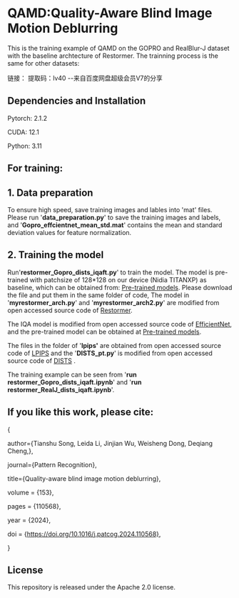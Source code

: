 # QAMD:Quality-Aware Blind Image Motion Deblurring

This is the training example of QAMD on the GOPRO and RealBlur-J dataset with the baseline archtecture of Restormer. The trainning process is the same for other datasets:

链接：
提取码：lv40 
--来自百度网盘超级会员V7的分享


## Dependencies and Installation
Pytorch: 2.1.2

CUDA: 12.1

Python: 3.11


## For training:

## 1. Data preparation

   To ensure high speed, save training images and lables into 'mat' files. Please run '**data_preparation.py**' to save the training images and labels, and '**Gopro_effcientnet_mean_std.mat**' contains the mean and standard deviation values for feature normalization.
   
## 2. Training the model

   Run'**restormer_Gopro_dists_iqaft.py**' to train the model. The model is pre-trained with patchsize of 128*128  on our device (Nidia TITANXP) as baseline, which can be obtained from: [Pre-trained models](https://pan.baidu.com/s/1YqQZaTRKPEdqYH3x6F4oJg?pwd=lv40 ). Please download the file and put them in the same folder of code, The model in '**myrestormer_arch.py**' and '**myrestormer_arch2.py**' are modified from open accessed source code of [Restormer](https://github.com/swz30/Restormer). 
   
   The IQA model is modified from open accessed source code of [EfficientNet](https://github.com/lukemelas/EfficientNet-PyTorch/tree/master/efficientnet_pytorch), and the pre-trained model can be obtained at [Pre-trained models](https://pan.baidu.com/s/1YqQZaTRKPEdqYH3x6F4oJg?pwd=lv40 ).
   
   The files in the folder of '**lpips'** are obtained from open accessed source code of [LPIPS](https://github.com/richzhang/PerceptualSimilarity) and the '**DISTS_pt.py**' is modified from  open accessed source code of [DISTS](https://github.com/dingkeyan93/DISTS) . 

   The training example can be seen from '**run restormer_Gopro_dists_iqaft.ipynb**' and  '**run restormer_RealJ_dists_iqaft.ipynb**'.

## If you like this work, please cite:

{

  author={Tianshu Song, Leida Li, Jinjian Wu, Weisheng Dong, Deqiang Cheng,},
  
  journal={Pattern Recognition}, 
  
  title={Quality-aware blind image motion deblurring}, 
  
  volume = {153},
 
  pages = {110568},

  year = {2024},

  doi = {https://doi.org/10.1016/j.patcog.2024.110568},
  
}

  
## License
This repository is released under the Apache 2.0 license. 


